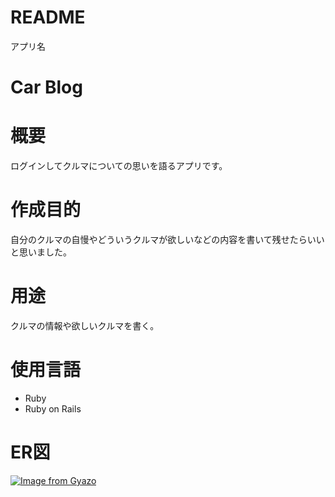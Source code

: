 # README

 アプリ名

# Car Blog

# 概要

ログインしてクルマについての思いを語るアプリです。
<br>

# 作成目的

自分のクルマの自慢やどういうクルマが欲しいなどの内容を書いて残せたらいいと思いました。

# 用途

クルマの情報や欲しいクルマを書く。

# 使用言語

- Ruby<br>
- Ruby on Rails

# ER図
[![Image from Gyazo](https://i.gyazo.com/77b9a4dc1073ed90407812e8dd40576c.png)](https://gyazo.com/77b9a4dc1073ed90407812e8dd40576c)

